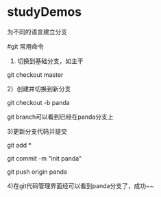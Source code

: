 # studyDemos
为不同的语言建立分支

#git 常用命令
1) 切换到基础分支，如主干

git checkout master

2）创建并切换到新分支

git checkout -b panda

git branch可以看到已经在panda分支上

3)更新分支代码并提交

git add *

git commit -m "init panda"

git push origin panda

4)在git代码管理界面经可以看到panda分支了，成功~~